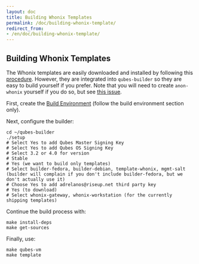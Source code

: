 ```yaml
---
layout: doc
title: Building Whonix Templates
permalink: /doc/building-whonix-template/
redirect_from:
- /en/doc/building-whonix-template/
---
```


## Building Whonix Templates

The Whonix templates are easily downloaded and installed by following this [procedure](doc/whonix/install/).
However, they are integrated into `qubes-builder` so they are easy to build yourself if you prefer.
Note that you will need to create `anon-whonix` yourself if you do so, but see [this issue](qubes-issues/issues/3601).

First, create the [Build Environment](doc/qubes-r3-building/) (follow the build environment section only).

Next, configure the builder:

~~~
cd ~/qubes-builder
./setup
# Select Yes to add Qubes Master Signing Key
# Select Yes to add Qubes OS Signing Key
# Select 3.2 or 4.0 for version
# Stable
# Yes (we want to build only templates)
# Select builder-fedora, builder-debian, template-whonix, mgmt-salt (builder will complain if you don't include builder-fedora, but we don't actually use it)
# Choose Yes to add adrelanos@riseup.net third party key
# Yes (to download)
# Select whonix-gateway, whonix-workstation (for the currently shipping templates)
~~~

Continue the build process with:

~~~
make install-deps
make get-sources
~~~

Finally, use:

~~~
make qubes-vm
make template
~~~
 
